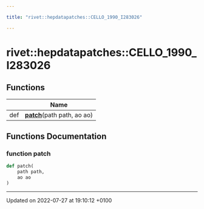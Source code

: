```yaml
---

title: "rivet::hepdatapatches::CELLO_1990_I283026"

---
```


# rivet::hepdatapatches::CELLO_1990_I283026



## Functions

|                | Name           |
| -------------- | -------------- |
| def | **[patch](http://example.org/namespaces/namespacerivet_1_1hepdatapatches_1_1cello__1990__i283026/#function-patch)**(path path, ao ao) |


## Functions Documentation

### function patch

```python
def patch(
    path path,
    ao ao
)
```






-------------------------------

Updated on 2022-07-27 at 19:10:12 +0100